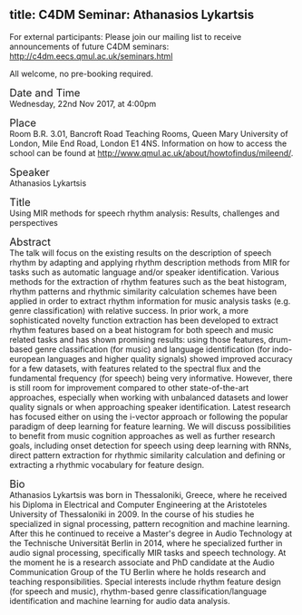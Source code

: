 title: C4DM Seminar: Athanasios Lykartsis
-----------------

<p>For external participants: Please join our mailing list to receive announcements of future C4DM seminars: <a href="http://c4dm.eecs.qmul.ac.uk/seminars.html">http://c4dm.eecs.qmul.ac.uk/seminars.html</a></p>

All welcome, no pre-booking required.

<span style="font-size: 130%;">Date and Time</span></br>
Wednesday, 22nd Nov 2017, at 4:00pm

<span style="font-size: 130%;">Place</span></br>
Room B.R. 3.01, Bancroft Road Teaching Rooms, Queen Mary University of London, Mile End Road, London E1 4NS. Information on how to access the school can be found at <a href="http://www.qmul.ac.uk/about/howtofindus/mileend/">http://www.qmul.ac.uk/about/howtofindus/mileend/</a>.

<span style="font-size: 130%;">Speaker</span></br>
Athanasios Lykartsis

<span style="font-size: 130%;">Title</span></br>
Using MIR methods for speech rhythm analysis: Results, challenges and perspectives

<!--<span style="font-size: 130%;">Video</span></br> -->


<!--<span style="font-size: 130%;">Slides</span></br> -->


<span style="font-size: 130%;">Abstract</span></br>
The talk will focus on the existing results on the description of speech rhythm by adapting and applying rhythm description methods from MIR for tasks such as automatic language and/or speaker identification. Various methods for the extraction of rhythm features such as the beat histogram, rhythm patterns and rhythmic similarity calculation schemes have been applied in order to extract rhythm information for music analysis tasks (e.g. genre classification) with relative success. In prior work, a more sophisticated novelty function extraction has been developed to extract rhythm features based on a beat histogram for both speech and music related tasks and has shown promising results: using those features, drum-based genre classification (for music) and language identification (for indo-european languages and higher quality signals) showed improved accuracy for a few datasets, with features related to the spectral flux and the fundamental frequency (for speech) being very informative. However, there is still room for improvement compared to other state-of-the-art approaches, especially when working with unbalanced datasets and lower quality signals or when approaching speaker identification. Latest research has focused either on using the i-vector approach or following the popular paradigm of deep learning for feature learning. We will discuss possibilities to benefit from music cognition approaches as well as further research goals, including onset detection for speech using deep learning with RNNs, direct pattern extraction for rhythmic similarity calculation and defining or extracting a rhythmic vocabulary for feature design. 

<span style="font-size: 130%;">Bio</span></br>
Athanasios Lykartsis was born in Thessaloniki, Greece, where he received his Diploma in Electrical and Computer Engineering at the Aristoteles University of Thessaloniki in 2009. In the course of his studies he specialized in signal processing, pattern recognition and machine learning. After this he continued to receive a Master's degree in Audio Technology at the Technische Universität Berlin in 2014, where he specialized further in audio signal processing, specifically MIR tasks and speech technology. At the moment he is a research associate and PhD candidate at the Audio Communication Group of the TU Berlin where he holds research and teaching responsibilities. Special interests include rhythm feature design (for speech and music), rhythm-based genre classification/language identification and machine learning for audio data analysis. 
